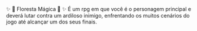 ✨ 🍃 Floresta Mágica 🍃 ✨
É um rpg em que você é o personagem principal e deverá lutar contra um ardiloso inimigo, enfrentando os muitos cenários do jogo até alcançar um dos seus finais.
